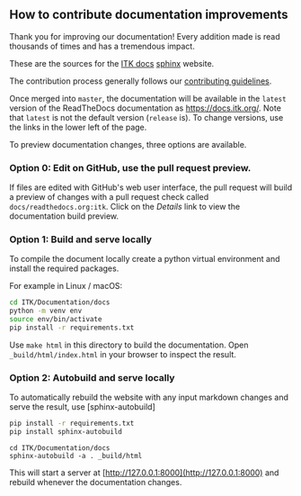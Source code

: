 ## How to contribute documentation improvements

Thank you for improving our documentation! Every addition made is read
thousands of times and has a tremendous impact.

These are the sources for the [ITK docs](docs.itk.org)
[sphinx](https://www.sphinx-doc.org/) website.

The contribution process generally follows our [contributing
guidelines](../../CONTRIBUTING.md).

Once merged into `master`, the documentation will be available in the `latest`
version of the ReadTheDocs documentation as https://docs.itk.org/. Note that
`latest` is not the default version (`release` is). To change versions, use the links in the lower
left of the page.

To preview documentation changes, three options are available.

### Option 0: Edit on GitHub, use the pull request preview.

If files are edited with GitHub's web user interface, the pull request will
build a preview of changes with a pull request check called `docs/readthedocs.org:itk`.
Click on the *Details* link to view the documentation build preview.

### Option 1: Build and serve locally

To compile the document locally create a python virtual environment and install the required packages.

For example in Linux / macOS:

```sh
cd ITK/Documentation/docs
python -m venv env
source env/bin/activate
pip install -r requirements.txt
```

Use `make html` in this directory to build the documentation.
Open `_build/html/index.html` in your browser to inspect the result.

### Option 2: Autobuild and serve locally

To automatically rebuild the website with any input markdown changes and serve
the result, use [sphinx-autobuild]

```sh
pip install -r requirements.txt
pip install sphinx-autobuild
```

```
cd ITK/Documentation/docs
sphinx-autobuild -a . _build/html
```

This will start a server at [http://127.0.0.1:8000](http://127.0.0.1:8000)
and rebuild whenever the documentation changes.
